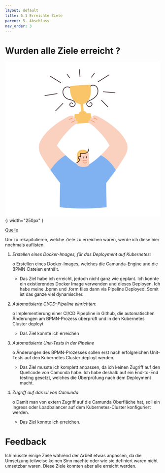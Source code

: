 ```yaml
---
layout: default
title: 5.1 Erreichte Ziele
parent: 5. Abschluss
nav_order: 3
---
```


# Wurden alle Ziele erreicht ?


![Pokal](../ressources/bilder/success.png){: width="250px" }

[Quelle](../Quellenverzeichnis/index.md#erreichte-ziele)

Um zu rekapitulieren, welche Ziele zu erreichen waren, werde ich diese hier nochmals auflisten.

1.	*Erstellen eines Docker-Images, für das Deployment auf Kubernetes:*

    o	Erstellen eines Docker-Images, welches die Camunda-Engine und die BPMN-Dateien enthält.

    - Das Ziel habe ich erreicht, jedoch nicht ganz wie geplant. Ich konnte ein existierendes Docker Image verwenden und dieses Deployen. Ich habe meine .bpmn und .form files dann via Pipeline Deployed. Somit ist das ganze viel dynamischer.

2.	*Automatisierte CI/CD-Pipeline einrichten:*

    o	Implementierung einer CI/CD Pipepline in Github, die automatischen Änderungen am BPMN-Prozess überprüft und in den Kubernetes Cluster deployt

    - Das Ziel konnte ich erreichen

3.	*Automatisierte Unit-Tests in der Pipeline*

    o	Änderungen des BPMN-Prozesses sollen erst nach erfolgreichen Unit-Tests auf den Kubernetes Cluster deployt werden.

    - Das Ziel musste ich komplett anpassen, da ich keinen Zugriff auf den Quellcode von Camunda habe. Ich habe deshalb auf ein End-to-End testing gesetzt, welches die Überprüfung nach dem Deployment macht.

4.	*Zugriff auf das UI von Camunda*

    o	Damit man von extern Zugriff auf die Camunda Oberfläche hat, soll ein Ingress oder Loadbalancer auf dem Kubernetes-Cluster konfiguriert werden.

    - Das Ziel konnte ich erreichen.


# Feedback

Ich musste einige Ziele während der Arbeit etwas anpassen, da die Umsetzung teilweise keinen Sinn machte oder wie sie definiert waren nicht umsetzbar waren. Diese Ziele konnten aber alle erreicht werden.
